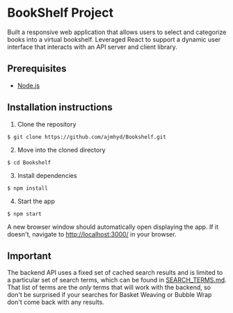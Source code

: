 # BookShelf Project
Built a responsive web application that allows users to select and categorize books into a virtual bookshelf. Leveraged React to support a dynamic user interface that interacts with an API server and client library.

## Prerequisites
* [Node.js](https://nodejs.org/en/)

## Installation instructions
1. Clone the repository
```console
$ git clone https://github.com/ajmhyd/Bookshelf.git
```

2. Move into the cloned directory
```console
$ cd Bookshelf
```

3. Install dependencies
```console
$ npm install
```

4. Start the app
```console
$ npm start
```
A new browser window should automatically open displaying the app.  If it doesn't, navigate to [http://localhost:3000/](http://localhost:3000/) in your browser.

## Important
The backend API uses a fixed set of cached search results and is limited to a particular set of search terms, which can be found in [SEARCH_TERMS.md](SEARCH_TERMS.md). That list of terms are the _only_ terms that will work with the backend, so don't be surprised if your searches for Basket Weaving or Bubble Wrap don't come back with any results.



